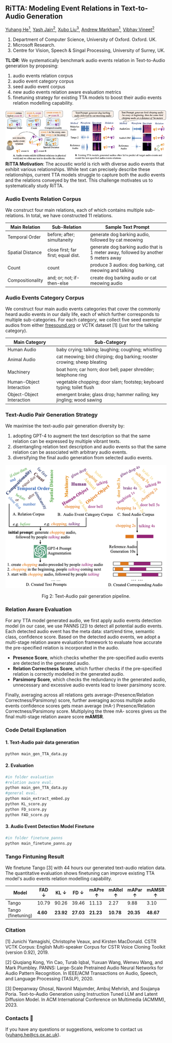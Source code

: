 ## RiTTA: Modeling Event Relations in Text-to-Audio Generation

[Yuhang He<sup>1</sup>](https://yuhanghe01.github.io/),
[Yash Jain<sup>2</sup>](https://scholar.google.com/citations?user=Fr6QHDsAAAAJ&hl=en),
[Xubo Liu<sup>3</sup>](https://liuxubo717.github.io/),
[Andrew Markham<sup>1</sup>](https://www.cs.ox.ac.uk/people/andrew.markham/),
[Vibhav Vineet<sup>2</sup>](https://vibhav-vineet.github.io//)
<br>
1. Department of Computer Science, University of Oxford. Oxford. UK.
2. Microsoft Research.
3. Centre for Vision, Speech & Singal Processing, University of Surrey, UK.

**TL:DR**: We systematically benchmark audio events relation in Text-to-Audio generation by proposing:
 1. audio events relation corpus 
 2. audio event category corpus 
 3. seed audio event corpus 
 4. new audio events relation aware evaluation metrics 
 5. finetuning strategy for existing TTA models to boost their audio events relation modelling capability.

<a href="./"><img src=./imgs/ritta_teasing_fig.png></a>
**RiTTA Motivation**: The acoustic world is rich with diverse audio events that exhibit various relationships. While text can precisely describe these relationships, current TTA models struggle to capture both the audio events and the relations conveyed by the text. This challenge motivates us to systematically study RiTTA.

### Audio Events Relation Corpus

We construct four main relations, each of which contains multiple sub-relations. In total, we have constructed 11 relations.

| Main Relation      | Sub-Relation                | Sample Text Prompt                                                         |
|--------------------|-----------------------------|----------------------------------------------------------------------------|
| Temporal Order     | before; after; simultaneity  | generate dog barking audio, followed by cat meowing                        |
| Spatial Distance   | close first; far first; equal dist. | generate dog barking audio that is 1 meter away, followed by another 5 meters away |
| Count              | count                        | produce 3 audios: dog barking, cat meowing and talking                     |
| Compositionality   | and; or; not; if-then-else   | create dog barking audio or cat meowing audio                              |

### Audio Events Category Corpus

We construct four main audio events categories that cover the commonly heard audio events in our daily life, each of which further corresponds to multiple sub-categories. For each category, we collect five seed exemplar audios from either [freesound.org](https://freesound.org/) or VCTK dataset [1] (just for the talking category). 

| Main Category              | Sub-Category                                                                 |
|----------------------------|------------------------------------------------------------------------------|
| Human Audio                | baby crying; talking; laughing; coughing; whistling                          |
| Animal Audio               | cat meowing; bird chirping; dog barking; rooster crowing; sheep bleating      |
| Machinery                  | boat horn; car horn; door bell; paper shredder; telephone ring               |
| Human-Object Interaction   | vegetable chopping; door slam; footstep; keyboard typing; toilet flush        |
| Object-Object Interaction  | emergent brake; glass drop; hammer nailing; key jingling; wood sawing        |

### Text-Audio Pair Generation Strategy

We maximise the text-audio pair generation diversity by:

1. adopting GPT-4 to augment the text description so that the same relation can be expressed by multiple vibrant texts.
2. disentangling relation text description and audio events so that the same relation can be associated with arbitrary audio events.
3. diversifying the final audio generation from selected audio events.

![relation-datagen](./imgs/relation_datagen_pipeline.png)

<figcaption align="center">Fig 2: Text-Audio pair generation pipeline.</figcaption>

### Relation Aware Evaluation

For any TTA model generated audio, we first apply audio events detection model (in our case, we use PANNS [2]) to detect all potential audio events. Each detected audio event has the meta data: start/end time, semantic class, confidence score. Based on the detected audio events, we adopt a multi-stage relation aware evaluation framework to evaluate how accurate the pre-specified relation is incorporated in the audio.

* **Presence Score**, which checks whether the pre-specified audio events are detected in the generated audio.
* **Relation Correctness Score**, which further checks if the pre-specified relation is correctly modelled in the generated audio.
* **Parsimony Score**, which checks the redundancy in the generated audio, unnecessary and excessive audio events lead to lower parsimony score.

Finally, averaging across all relations gets average-(Presence/Relation Correctness/Parsimony) score, further averaging across multiple audio events confidence scores gets mean average (mA-) Presence/Relation Correctness/Parsimony score. Multiplying the three mA- scores gives us the final multi-stage relation aware score **mAMSR**.

### Code Detail Explanation

#### 1. Text-Audio pair data generation

```python
python main_gen_TTA_data.py
```

#### 2. Evaluation

```python
#in folder evaluation
#relation aware eval.
python main_gen_TTA_data.py
#general eval.
python main_extract_embed.py
python KL_score.py
python FD_score.py
python FAD_score.py
```
#### 3. Audio Event Detection Model Finetune

```python
#in folder finetune_panns
python main_finetune_panns.py
```
### Tango Fintuning Result

We finetune Tango [3] with 44 hours our generated text-audio relation data. The quantitative evaluation shows finetuning can improve existing TTA model's audio events relation modelling capability.

| Model                        | FAD $\downarrow$  | KL $\downarrow$   | FD $\downarrow$   | mAPre $\uparrow$ | mARel $\uparrow$   | mAPar $\uparrow$   | mAMSR $\uparrow$   |
|------------------------------|--------|--------|--------|---------|---------|---------|---------|
| Tango | 10.79  | 90.26  | 39.46  | 11.13   | 2.27    | 9.88    | 3.10    |
| Tango (finetuning)            | **4.60** | **23.92** | **27.03** | **21.23** | **10.78** | **20.35** | **48.67** |



### Citation

[1] Junichi Yamagishi, Christophe Veaux, and Kirsten MacDonald. CSTR VCTK Corpus: English
Multi-speaker Corpus for CSTR Voice Cloning Toolkit (version 0.92), 2019.

[2] Qiuqiang Kong, Yin Cao, Turab Iqbal, Yuxuan Wang, Wenwu Wang, and Mark Plumbley. PANNS:
Large-Scale Pretrained Audio Neural Networks for Audio Pattern Recognition. In IEEE/ACM
Transactions on Audio, Speech, and Language Processing (TASLP), 2020.

[3] Deepanway Ghosal, Navonil Majumder, Ambuj Mehrish, and Soujanya Poria. Text-to-Audio
Generation using Instruction Tuned LLM and Latent Diffusion Model. In ACM International
Conference on Multimedia (ACMMM), 2023.

<!-- cd  -->

<!-- ## Acknowledgements :clap:
todo -->

### Contacts :email:
If you have any questions or suggestions, welcome to contact us (yuhang.he@cs.ox.ac.uk).